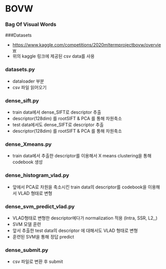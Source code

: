 # BOVW
### Bag Of Visual Words

###Datasets
- https://www.kaggle.com/competitions/2020mltermprojectbovw/overview
- 위의 kaggle 링크에 제공된 csv data를 사용

### datasets.py
- dataloader 부분
- csv 파일 읽어오기

### dense_sift.py
- train data에서 dense_SIFT로 descriptor 추출
- descriptor(128dim) 를 rootSIFT & PCA 를 통해 차원축소
- test data에서도 dense_SIFT로 descriptor 추출
- descriptor(128dim) 를 rootSIFT & PCA 를 통해 차원축소

### dense_Xmeans.py
- train data에서 추출한 descriptor를 이용해서 X means clustering을 통해 codebook 생성

### dense_histogram_vlad.py
- 앞에서 PCA로 차원을 축소시킨 train data의 descriptor를 codebook을 이용해서 VLAD 형태로 변형

### dense_svm_predict_vlad.py
- VLAD형태로 변형한 descriptor에다가 normalization 적용 (Intra, SSR, L2,,)
- SVM 모델 훈련
- 앞서 추출한 test data의 descriptor 에 대해서도 VLAD 형태로 변형
- 훈련된 SVM을 통해 정답 predict

### dense_submit.py
- csv 파일로 변환 후 submit
